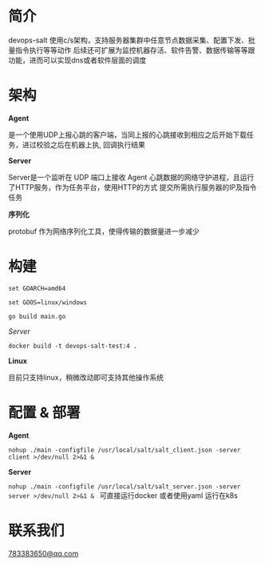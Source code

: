 
# **简介**

devops-salt 使用c/s架构，支持服务器集群中任意节点数据采集、配置下发、批量指令执行等等动作
后续还可扩展为监控机器存活、软件告警、数据传输等等跟功能，进而可以实现dns或者软件层面的调度

# **架构**

**Agent** 

是一个使用UDP上报心跳的客户端，当同上报的心跳接收到相应之后开始下载任务，进过校验之后在机器上执, 回调执行结果

**Server** 

Server是一个监听在 UDP 端口上接收 Agent 心跳数据的网络守护进程，且运行了HTTP服务，作为任务平台，使用HTTP的方式 提交所需执行服务器的IP及指令任务

**序列化**

protobuf 作为网络序列化工具，使得传输的数据量进一步减少

# **构建**

`set GOARCH=amd64
`

`set GOOS=linux/windows`

`go build main.go`

_Server_

`docker build -t devops-salt-test:4 . `

**Linux**

目前只支持linux，稍微改动即可支持其他操作系统

# **配置 & 部署**

**Agent**

`nohup ./main -configfile /usr/local/salt/salt_client.json -server client >/dev/null 2>&1 &`

**Server**

`nohup ./main -configfile /usr/local/salt/salt_server.json -server server >/dev/null 2>&1 &
`
可直接运行docker  或者使用yaml 运行在k8s

# **联系我们**

783383650@qq.com


